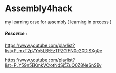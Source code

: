 # Assembly4hack
my learning case for assembly ( learning in process )

##### Resource :
https://www.youtube.com/playlist?list=PLmxT2pVYo5LB5EzTPZGfFN0c2GDiSXgQe <br>

https://www.youtube.com/playlist?list=PLY59n5EKmkVCfotNdSj5ZuQ0Z8NeSnSBv
